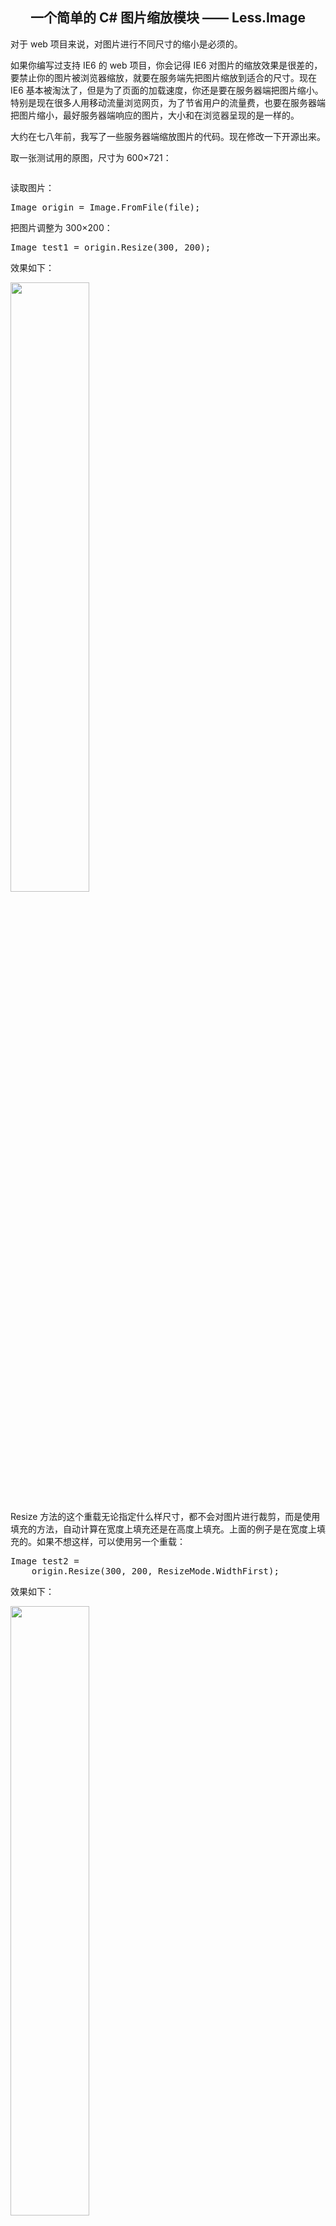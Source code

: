 <h2 style="text-align:center;">
    一个简单的 C# 图片缩放模块 —— Less.Image
</h2>
<p>
    <span>对于 web 项目来说，对图片进行不同尺寸的缩小是必须的。</span>
</p>
<p>
    <span>如果你编写过支持 IE6 的 web 项目，你会记得 IE6 对图片的缩放效果是很差的，要禁止你的图片被浏览器缩放，就要在服务端先把图片缩放到适合的尺寸。现在 IE6 基本被淘汰了，但是为了页面的加载速度，你还是要在服务器端把图片缩小。特别是现在很多人用移动流量浏览网页，为了节省用户的流量费，也要在服务器端把图片缩小，最好服务器端响应的图片，大小和在浏览器呈现的是一样的。</span>
</p>
<p>
    大约在七八年前，我写了一些服务器端缩放图片的代码。现在修改一下开源出来。
</p>
<p>
    取一张测试用的原图，尺寸为 600×721：
</p>
<p>
    <img alt="" src="http://bibaoke.com/img/PC2m0_kDK0Oma8tUy0sPUA?auth=post" />
</p>
<p>
    读取图片：
</p>
<pre class="brush:csharp">Image origin = Image.FromFile(file);
</pre>
<p>
    把图片调整为 300×200：
</p>
<pre class="brush:csharp">Image test1 = origin.Resize(300, 200);</pre>
<p>
    效果如下：
</p>
<p>
    <img style="width:50%;" alt="" src="http://bibaoke.com/img/bpWjdFtisEK4Ij8t1aDvRA?auth=post" />
</p>
<p>
    Resize 方法的这个重载无论指定什么样尺寸，都不会对图片进行裁剪，而是使用填充的方法，自动计算在宽度上填充还是在高度上填充。上面的例子是在宽度上填充的。如果不想这样，可以使用另一个重载：
</p>
<pre class="brush:csharp">Image test2 = 
&nbsp;&nbsp;&nbsp;&nbsp;origin.Resize(300, 200, ResizeMode.WidthFirst);</pre>
<p>
    效果如下：
</p>
<p>
    <img style="width:50%;" alt="" src="http://bibaoke.com/img/ZAKkQ1Qu5USjT9FICR8-dQ?auth=post" />
</p>
<p>
    这次同样是把图片调整为&nbsp;<span>300×200，但是使用了裁剪的方法。函数的第三个参数&nbsp;ResizeMode 是一个 Resize 模式选项，有&nbsp;<span>ResizeMode.</span><span>WidthFirst</span> 宽度优先，和&nbsp;<span>ResizeMode.HeightFirst 高度优先</span>两个选项。test2 选择了宽度优先，意思是不在图片的宽度做任何的裁剪和填充，如果调整后的图片和原图比例不同，只在图片的高度上做调整。test2 就在图片的高度上做了裁剪。如果 test2 选择高度优先，效果是和 test1 一样的，test1 函数是因为不能对图片做裁剪，而自动选择了高度优先。</span>
</p>
<p>
    这种缩放的方法是普遍用在 web 编程的服务端上面的，我看到的产品都会使用裁剪的方法，比如微信、微博。裁剪虽然会使图片“损失”了一部分，但对比起填充来说，可以让界面更好看，因为不会有没有意义的底色。
</p>
<p>
    使用 Crop 方法可以指定使用裁剪：
</p>
<pre class="brush:csharp">Image test3 = origin.Crop(180, 180);</pre>
<p>
    用现在流行的九宫格方法演示效果：
</p>
<p>
    <img style="width:30%;" alt="" src="http://bibaoke.com/img/RvKfhYYotUuYUoulxVI8zQ?auth=post" />&nbsp;&nbsp;<img style="width:30%;" alt="" src="http://bibaoke.com/img/RvKfhYYotUuYUoulxVI8zQ?auth=post" />&nbsp;&nbsp;<img style="width:30%;" alt="" src="http://bibaoke.com/img/RvKfhYYotUuYUoulxVI8zQ?auth=post" />&nbsp;&nbsp;<br />
    <img style="width:30%;" alt="" src="http://bibaoke.com/img/RvKfhYYotUuYUoulxVI8zQ?auth=post" />&nbsp;&nbsp;<img style="width:30%;" alt="" src="http://bibaoke.com/img/RvKfhYYotUuYUoulxVI8zQ?auth=post" />&nbsp;&nbsp;<img style="width:30%;" alt="" src="http://bibaoke.com/img/RvKfhYYotUuYUoulxVI8zQ?auth=post" />&nbsp;&nbsp;<br />
    <img style="width:30%;" alt="" src="http://bibaoke.com/img/RvKfhYYotUuYUoulxVI8zQ?auth=post" />&nbsp;&nbsp;<img style="width:30%;" alt="" src="http://bibaoke.com/img/RvKfhYYotUuYUoulxVI8zQ?auth=post" />&nbsp;&nbsp;<img style="width:30%;" alt="" src="http://bibaoke.com/img/RvKfhYYotUuYUoulxVI8zQ?auth=post" />&nbsp;&nbsp;
</p>
<p>
    Less.Image 的裁剪算法是截取图片的中间部分的，因为大部分图片的主体都在中间，比如杨幂这张图片。微博有一种裁剪算法是截取图片的上部的，这是针对现在流行的高度特别大的图片的，比如图片式的长微博，连环画等。
</p>
<p>
    如果对图片的宽高比没有要求，可以使用：
</p>
<pre class="brush:csharp">Image test4 = origin.ResizeW(300);
</pre>
<p>
    代码的意思是把图片调整成宽度 300 像素，效果如下：
</p>
<p>
    <img style="width:50%;" alt="" src="http://bibaoke.com/img/FT5DSLrIs0a-bbmDRAj78g?auth=post" />
</p>
<p>
    这个方法是不会对图片进行裁剪或填充的，保留了原图的宽高比。当然，也可以只指定高度：
</p>
<pre class="brush:csharp">Image test5 = origin.ResizeH(200);
</pre>
<p>
    生成了一张高度 200 像素的图片：
</p>
<p>
    <img style="width:28%;" alt="" src="http://bibaoke.com/img/lHtXGodvp0qXn1Vu4IdfbA?auth=post" />
</p>
<p>
    Less.Image 还提供了较多的重载方法，比如定填充的底色，插值算法等。可以应付服务器端图片缩放的大部分情况。我写这些代码的时间比较早了，在这期间经过了很多测试，处理过数十万图片的批量缩放，在 Less.Image 的内部是不会发生内存泄露的。你知道，在 System.Drawing 命名空间下，很多类都是非托管的。
</p>
<p>
    NuGet：<br />
    <a href="https://www.nuget.org/packages/Less.Image" target="_blank">https://www.nuget.org/packages/Less.Image</a>
</p>
<p>
    源代码：<br />
    <a href="https://github.com/bibaoke/Less.Image" target="_blank">https://github.com/bibaoke/Less.Image</a><br />
    <a href="https://code.csdn.net/closurer/less-image/tree/master" target="_blank">https://code.csdn.net/closurer/less-image/tree/master</a>
</p>
<p>
    Less.Image 还有两个缺点。一是缩放 gif 动画，处理后会剩下第一帧，失去了动画的效果；二是因为 windows 内置的 png 编码器并不能很好地压缩图片，所以对 png 进行缩放的话，图片占用空间会比较大。所以如果图片没有透明像素的话，最好使用 jpg。
</p>
<p>
    如果大家有更好的想法，请与我联系。
</p>